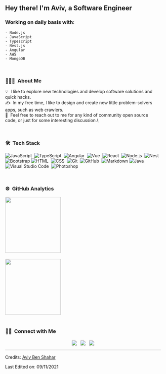 <!-- # Hi there 👋

## I'm Aviv, a Software Engineer 

### Working on daily basis with:
    - Node.js
    - JavaScript
    - Nest.js
    - Angular
    - Typescript -->

<!--
**Avivbens/avivbens** is a ✨ _special_ ✨ repository because its `README.md` (this file) appears on your GitHub profile.

Here are some ideas to get you started:

- 🔭 I’m currently working on ...
- 🌱 I’m currently learning ...
- 👯 I’m looking to collaborate on ...
- 🤔 I’m looking for help with ...
- 💬 Ask me about ...
- 📫 How to reach me: ...
- 😄 Pronouns: ...
- ⚡ Fun fact: ...
-->

<!-- [![Anurag's GitHub stats](https://github-readme-stats.vercel.app/api?username=avivbens&show_icons=true)](https://github.com/anuraghazra/github-readme-stats)
[![willianrod's wakatime stats](https://github-readme-stats.vercel.app/api/wakatime?username=Avivbens)](https://github.com/anuraghazra/github-readme-stats) -->


<h2>Hey there! I'm Aviv, a Software Engineer</h2>

### Working on daily basis with:
    - Node.js
    - JavaScript
    - Typescript
    - Nest.js
    - Angular
    - AWS
    - MongoDB

<br />

### 👨🏻‍💻 &nbsp;About Me

💡 &nbsp;I like to explore new technologies and develop software solutions and quick hacks.\
✍️ &nbsp;In my free time, I like to design and create new little problem-solvers apps, such as web crawlers.\
💬 &nbsp;Feel free to reach out to me for any kind of community open source code,  or just for some interesting discussion.\

<br />

### 🛠 &nbsp;Tech Stack

![JavaScript](https://img.shields.io/badge/-JavaScript-05122A?style=flat&logo=javascript)&nbsp;
![TypeScript](https://img.shields.io/badge/-TypeScript-05122A?style=flat&logo=typescript)&nbsp;
![Angular](https://img.shields.io/badge/-Angular-05122A?style=flat&logo=angular)&nbsp;
![Vue](https://img.shields.io/badge/-Vue-05122A?style=flat&logo=vue)&nbsp;
![React](https://img.shields.io/badge/-React-05122A?style=flat&logo=react)&nbsp;
![Node.js](https://img.shields.io/badge/-Node.js-05122A?style=flat&logo=node.js)&nbsp;
![Nest](https://img.shields.io/badge/-Nest-05122A?style=flat&logo=nest)&nbsp;
![Bootstrap](https://img.shields.io/badge/-Bootstrap-05122A?style=flat&logo=bootstrap&logoColor=563D7C)
![HTML](https://img.shields.io/badge/-HTML-05122A?style=flat&logo=HTML5)&nbsp;
![CSS](https://img.shields.io/badge/-CSS-05122A?style=flat&logo=CSS3&logoColor=1572B6)&nbsp;
![Git](https://img.shields.io/badge/-Git-05122A?style=flat&logo=git)&nbsp;
![GitHub](https://img.shields.io/badge/-GitHub-05122A?style=flat&logo=github)&nbsp;
![Markdown](https://img.shields.io/badge/-Markdown-05122A?style=flat&logo=markdown)
![Java](https://img.shields.io/badge/-Java-05122A?style=flat&logo=Java&logoColor=FFA518)&nbsp;
![Visual Studio Code](https://img.shields.io/badge/-Visual%20Studio%20Code-05122A?style=flat&logo=visual-studio-code&logoColor=007ACC)&nbsp;
![Photoshop](https://img.shields.io/badge/-Photoshop-05122A?style=flat&logo=adobe-photoshop)&nbsp;

<br />

### ⚙️ &nbsp;GitHub Analytics

<p align="center">
<a href="https://github.com/avivbens"  style="display: flex; flex-direction: column;">
  <img height="180em" src="https://github-readme-stats-eight-theta.vercel.app/api?username=avivbens&show_icons=true&theme=algolia&include_all_commits=true&count_private=true" style="margin-bottom: 20px"/>

  <img height="180em" src="https://github-readme-stats-eight-theta.vercel.app/api/top-langs/?username=avivbens&layout=compact&langs_count=8&theme=algolia" style="margin-bottom: 20px"/>
</a>
</p>

### 🤝🏻 &nbsp;Connect with Me

<p align="center" style="margin-top: 20px; display: flex; gap: 12px; justify-content: center;">
<a href="https://www.linkedin.com/in/aviv-ben-shahar-33583b211/"><img src="https://img.shields.io/badge/-Aviv%20Ben%20Shahar-0077B5?style=flat&logo=Linkedin&logoColor=white"/></a>
<a href="mailto:avivbens87@gmail.com"><img src="https://img.shields.io/badge/-avivbens87@gmail.com-D14836?style=flat&logo=Gmail&logoColor=white"/></a>
<a href="https://instagram.com/aviv_ben_shahar"><img src="https://img.shields.io/badge/-@aviv_ben_shahar-E4405F?style=flat&logo=Instagram&logoColor=white"/></a>
</p>

-----
Credits: [Aviv Ben Shahar](https://github.com/avivbens)

Last Edited on: 09/11/2021